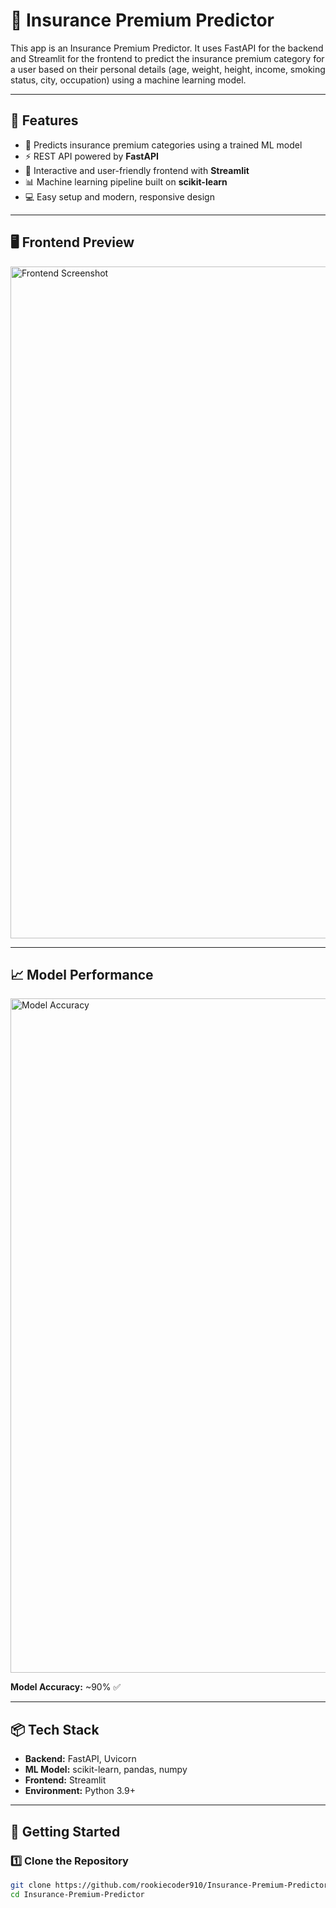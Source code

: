 # 🚀 Insurance Premium Predictor  


This app is an Insurance Premium Predictor. It uses FastAPI for the backend and Streamlit for the frontend to predict the insurance premium category for a user based on their personal details (age, weight, height, income, smoking status, city, occupation) using a machine learning model.


---

## 🌟 Features  
- 🔮 Predicts insurance premium categories using a trained ML model  
- ⚡ REST API powered by **FastAPI**  
- 🎨 Interactive and user-friendly frontend with **Streamlit**  
- 📊 Machine learning pipeline built on **scikit-learn**  
- 💻 Easy setup and modern, responsive design  

---

## 🖥️ Frontend Preview  
<img width="1903" height="1075" alt="Frontend Screenshot" src="https://github.com/user-attachments/assets/f239096a-9ac3-44d3-ab94-ce2816480711" />  

---

## 📈 Model Performance  
<img width="1919" height="1079" alt="Model Accuracy" src="https://github.com/user-attachments/assets/4f7a31a5-5b45-4254-bc24-99cdd46a1388" />  

**Model Accuracy:** ~90% ✅  

---

## 📦 Tech Stack  
- **Backend:** FastAPI, Uvicorn  
- **ML Model:** scikit-learn, pandas, numpy  
- **Frontend:** Streamlit  
- **Environment:** Python 3.9+  

---

## 🚀 Getting Started  

### 1️⃣ Clone the Repository  
```bash
git clone https://github.com/rookiecoder910/Insurance-Premium-Predictor.git
cd Insurance-Premium-Predictor
